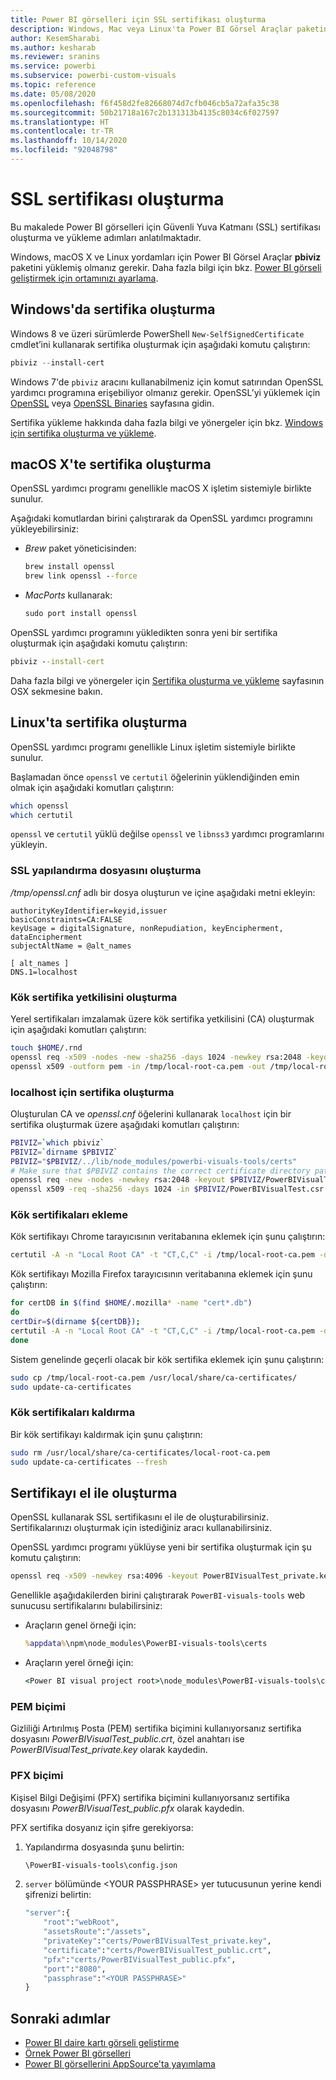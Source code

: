 ```yaml
---
title: Power BI görselleri için SSL sertifikası oluşturma
description: Windows, Mac veya Linux'ta Power BI Görsel Araçlar paketini kullanarak veya el ile SSL sertifikası oluşturmayı öğrenin.
author: KesemSharabi
ms.author: kesharab
ms.reviewer: sranins
ms.service: powerbi
ms.subservice: powerbi-custom-visuals
ms.topic: reference
ms.date: 05/08/2020
ms.openlocfilehash: f6f458d2fe82668074d7cfb046cb5a72afa35c38
ms.sourcegitcommit: 50b21718a167c2b131313b4135c8034c6f027597
ms.translationtype: HT
ms.contentlocale: tr-TR
ms.lasthandoff: 10/14/2020
ms.locfileid: "92048798"
---
```

# <a name="create-an-ssl-certificate"></a>SSL sertifikası oluşturma

Bu makalede Power BI görselleri için Güvenli Yuva Katmanı (SSL) sertifikası oluşturma ve yükleme adımları anlatılmaktadır.

Windows, macOS X ve Linux yordamları için Power BI Görsel Araçlar **pbiviz** paketini yüklemiş olmanız gerekir. Daha fazla bilgi için bkz. [Power BI görseli geliştirmek için ortamınızı ayarlama](./environment-setup.md). 

## <a name="create-a-certificate-on-windows"></a>Windows'da sertifika oluşturma

Windows 8 ve üzeri sürümlerde PowerShell `New-SelfSignedCertificate` cmdlet’ini kullanarak sertifika oluşturmak için aşağıdaki komutu çalıştırın:

```powershell
pbiviz --install-cert
```

Windows 7'de `pbiviz` aracını kullanabilmeniz için komut satırından OpenSSL yardımcı programına erişebiliyor olmanız gerekir. OpenSSL’yi yüklemek için [OpenSSL](https://www.openssl.org) veya [OpenSSL Binaries](https://wiki.openssl.org/index.php/Binaries) sayfasına gidin.

Sertifika yükleme hakkında daha fazla bilgi ve yönergeler için bkz. [Windows için sertifika oluşturma ve yükleme](./environment-setup.md#create-and-install-a-certificate).

## <a name="create-a-certificate-on-macos-x"></a>macOS X'te sertifika oluşturma

OpenSSL yardımcı programı genellikle macOS X işletim sistemiyle birlikte sunulur.

Aşağıdaki komutlardan birini çalıştırarak da OpenSSL yardımcı programını yükleyebilirsiniz:

- *Brew* paket yöneticisinden:
  
  ```cmd
  brew install openssl
  brew link openssl --force
  ```

- *MacPorts* kullanarak:
  
  ```cmd
  sudo port install openssl
  ```

OpenSSL yardımcı programını yükledikten sonra yeni bir sertifika oluşturmak için aşağıdaki komutu çalıştırın:

```cmd
pbiviz --install-cert
```

Daha fazla bilgi ve yönergeler için [Sertifika oluşturma ve yükleme](./environment-setup.md#create-and-install-a-certificate) sayfasının OSX sekmesine bakın.

## <a name="create-a-certificate-on-linux"></a>Linux'ta sertifika oluşturma

OpenSSL yardımcı programı genellikle Linux işletim sistemiyle birlikte sunulur.

Başlamadan önce `openssl` ve `certutil` öğelerinin yüklendiğinden emin olmak için aşağıdaki komutları çalıştırın:

```sh
which openssl
which certutil
```

`openssl` ve `certutil` yüklü değilse `openssl` ve `libnss3` yardımcı programlarını yükleyin.

### <a name="create-the-ssl-configuration-file"></a>SSL yapılandırma dosyasını oluşturma

*/tmp/openssl.cnf* adlı bir dosya oluşturun ve içine aşağıdaki metni ekleyin:

```
authorityKeyIdentifier=keyid,issuer
basicConstraints=CA:FALSE
keyUsage = digitalSignature, nonRepudiation, keyEncipherment, dataEncipherment
subjectAltName = @alt_names

[ alt_names ]
DNS.1=localhost
```

### <a name="generate-root-certificate-authority"></a>Kök sertifika yetkilisini oluşturma

Yerel sertifikaları imzalamak üzere kök sertifika yetkilisini (CA) oluşturmak için aşağıdaki komutları çalıştırın:

```sh
touch $HOME/.rnd
openssl req -x509 -nodes -new -sha256 -days 1024 -newkey rsa:2048 -keyout /tmp/local-root-ca.key -out /tmp/local-root-ca.pem -subj "/C=US/CN=Local Root CA/O=Local Root CA"
openssl x509 -outform pem -in /tmp/local-root-ca.pem -out /tmp/local-root-ca.crt
```

### <a name="generate-a-certificate-for-localhost"></a>localhost için sertifika oluşturma 

Oluşturulan CA ve *openssl.cnf* öğelerini kullanarak `localhost` için bir sertifika oluşturmak üzere aşağıdaki komutları çalıştırın:

```sh
PBIVIZ=`which pbiviz`
PBIVIZ=`dirname $PBIVIZ`
PBIVIZ="$PBIVIZ/../lib/node_modules/powerbi-visuals-tools/certs"
# Make sure that $PBIVIZ contains the correct certificate directory path. ls $PBIVIZ should list 'blank' file.
openssl req -new -nodes -newkey rsa:2048 -keyout $PBIVIZ/PowerBIVisualTest_private.key -out $PBIVIZ/PowerBIVisualTest.csr -subj "/C=US/O=PowerBI Visuals/CN=localhost"
openssl x509 -req -sha256 -days 1024 -in $PBIVIZ/PowerBIVisualTest.csr -CA /tmp/local-root-ca.pem -CAkey /tmp/local-root-ca.key -CAcreateserial -extfile /tmp/openssl.cnf -out $PBIVIZ/PowerBIVisualTest_public.crt
```

### <a name="add-root-certificates"></a>Kök sertifikaları ekleme

Kök sertifikayı Chrome tarayıcısının veritabanına eklemek için şunu çalıştırın:

```sh
certutil -A -n "Local Root CA" -t "CT,C,C" -i /tmp/local-root-ca.pem -d sql:$HOME/.pki/nssdb
```

Kök sertifikayı Mozilla Firefox tarayıcısının veritabanına eklemek için şunu çalıştırın:

```sh
for certDB in $(find $HOME/.mozilla* -name "cert*.db")
do
certDir=$(dirname ${certDB});
certutil -A -n "Local Root CA" -t "CT,C,C" -i /tmp/local-root-ca.pem -d sql:${certDir}
done
```

Sistem genelinde geçerli olacak bir kök sertifika eklemek için şunu çalıştırın:

```sh
sudo cp /tmp/local-root-ca.pem /usr/local/share/ca-certificates/
sudo update-ca-certificates
```

### <a name="remove-root-certificates"></a>Kök sertifikaları kaldırma

Bir kök sertifikayı kaldırmak için şunu çalıştırın:

```sh
sudo rm /usr/local/share/ca-certificates/local-root-ca.pem
sudo update-ca-certificates --fresh
```

## <a name="generate-a-certificate-manually"></a>Sertifikayı el ile oluşturma

OpenSSL kullanarak SSL sertifikasını el ile de oluşturabilirsiniz. Sertifikalarınızı oluşturmak için istediğiniz aracı kullanabilirsiniz.

OpenSSL yardımcı programı yüklüyse yeni bir sertifika oluşturmak için şu komutu çalıştırın:

```cmd
openssl req -x509 -newkey rsa:4096 -keyout PowerBIVisualTest_private.key -out PowerBIVisualTest_public.crt -days 365
```

Genellikle aşağıdakilerden birini çalıştırarak `PowerBI-visuals-tools` web sunucusu sertifikalarını bulabilirsiniz:

- Araçların genel örneği için:
  
  ```cmd
  %appdata%\npm\node_modules\PowerBI-visuals-tools\certs
  ```

- Araçların yerel örneği için:
  
  ```cmd
  <Power BI visual project root>\node_modules\PowerBI-visuals-tools\certs
  ```

### <a name="pem-format"></a>PEM biçimi

Gizliliği Artırılmış Posta (PEM) sertifika biçimini kullanıyorsanız sertifika dosyasını *PowerBIVisualTest_public.crt*, özel anahtarı ise *PowerBIVisualTest_private.key* olarak kaydedin.

### <a name="pfx-format"></a>PFX biçimi

Kişisel Bilgi Değişimi (PFX) sertifika biçimini kullanıyorsanız sertifika dosyasını *PowerBIVisualTest_public.pfx* olarak kaydedin.

PFX sertifika dosyanız için şifre gerekiyorsa:

1. Yapılandırma dosyasında şunu belirtin:
   
   ```cmd
   \PowerBI-visuals-tools\config.json
   ```
   
1. `server` bölümünde \<YOUR PASSPHRASE> yer tutucusunun yerine kendi şifrenizi belirtin:

    ```cmd
    "server":{
        "root":"webRoot",
        "assetsRoute":"/assets",
        "privateKey":"certs/PowerBIVisualTest_private.key",
        "certificate":"certs/PowerBIVisualTest_public.crt",
        "pfx":"certs/PowerBIVisualTest_public.pfx",
        "port":"8080",
        "passphrase":"<YOUR PASSPHRASE>"
    }
    ```

## <a name="next-steps"></a>Sonraki adımlar
- [Power BI daire kartı görseli geliştirme](develop-circle-card.md)
- [Örnek Power BI görselleri](samples.md)
- [Power BI görsellerini AppSource'ta yayımlama](office-store.md)